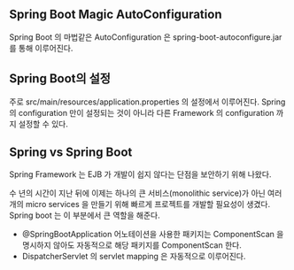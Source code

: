 ﻿## Spring Boot Magic AutoConfiguration
Spring Boot 의 마법같은 AutoConfiguration 은 spring-boot-autoconfigure.jar 를 통해 이루어진다.


## Spring Boot의 설정
주로 src/main/resources/application.properties 의 설정에서 이루어진다.
Spring의 configuration 만이 설정되는 것이 아니라
다른 Framework 의 configuration 까지 설정할 수 있다.


## Spring vs Spring Boot

Spring Framework 는 EJB 가 개발이 쉽지 않다는 단점을 보안하기 위해 나왔다.

수 년의 시간이 지난 뒤에 이제는 하나의 큰 서비스(monolithic service)가 아닌
여러개의 micro services 을 만들기 위해 빠르게 프로젝트를 개발할 필요성이 생겼다.
Spring boot 는 이 부분에서 큰 역할을 해준다.


- @SpringBootApplication 어노테이션을 사용한 패키지는 ComponentScan 을 명시하지 않아도 자동적으로 해당 패키지를 ComponentScan 한다.
- DispatcherServlet 의 servlet mapping 은 자동적으로 이루어진다.
